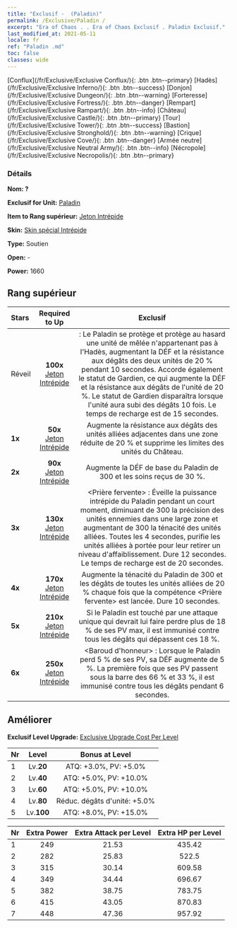 ```yaml
---
title: "Exclusif -  (Paladin)"
permalink: /Exclusive/Paladin /
excerpt: "Era of Chaos . . Era of Chaos Exclusif . Paladin Exclusif."
last_modified_at: 2021-05-11
locale: fr
ref: "Paladin .md"
toc: false
classes: wide
---
```

 [Conflux](/fr/Exclusive/Exclusive Conflux/){: .btn .btn--primary} [Hadès](/fr/Exclusive/Exclusive Inferno/){: .btn .btn--success} [Donjon](/fr/Exclusive/Exclusive Dungeon/){: .btn .btn--warning} [Forteresse](/fr/Exclusive/Exclusive Fortress/){: .btn .btn--danger} [Rempart](/fr/Exclusive/Exclusive Rampart/){: .btn .btn--info} [Château](/fr/Exclusive/Exclusive Castle/){: .btn .btn--primary} [Tour](/fr/Exclusive/Exclusive Tower/){: .btn .btn--success} [Bastion](/fr/Exclusive/Exclusive Stronghold/){: .btn .btn--warning} [Crique](/fr/Exclusive/Exclusive Cove/){: .btn .btn--danger} [Armée neutre](/fr/Exclusive/Exclusive Neutral Army/){: .btn .btn--info} [Nécropole](/fr/Exclusive/Exclusive Necropolis/){: .btn .btn--primary} 

### Détails
 **Nom: ?** 

 **Exclusif for Unit:** [Paladin](/fr/units/Paladin/) 

 **Item to Rang supérieur:** [Jeton Intrépide](/ItemsFR/con_974/)

 **Skin:** [Skin spécial Intrépide](/ItemsFR/con_642/)

 **Type:** Soutien

 **Open:** -

 **Power:** 1660

## Rang supérieur

  |     Stars    |  Required to Up | Exclusif |
  |:-------------|:---------------:|:---------------:|
  |  Réveil  | **100x** [Jeton Intrépide](/ItemsFR/con_974/) | <Garde immuable> : Le Paladin se protège et protège au hasard une unité de mêlée n'appartenant pas à l'Hadès, augmentant la DÉF et la résistance aux dégâts des deux unités de 20 % pendant 10 secondes. Accorde également le statut de Gardien, ce qui augmente la DÉF et la résistance aux dégâts de l'unité de 20 %. Le statut de Gardien disparaîtra lorsque l'unité aura subi des dégâts 10 fois. Le temps de recharge est de 15 secondes. |
  | **1x** <i class="fas fa-star"/> | **50x** [Jeton Intrépide](/ItemsFR/con_974/) | Augmente la résistance aux dégâts des unités alliées adjacentes dans une zone réduite de 20 % et supprime les limites des unités du Château. |
  | **2x** <i class="fas fa-star"/> | **90x** [Jeton Intrépide](/ItemsFR/con_974/) | Augmente la DÉF de base du Paladin de 300 et les soins reçus de 30 %. |
  | **3x** <i class="fas fa-star"/> | **130x** [Jeton Intrépide](/ItemsFR/con_974/) | <Prière fervente> : Éveille la puissance intrépide du Paladin pendant un court moment, diminuant de 300 la précision des unités ennemies dans une large zone et augmentant de 300 la ténacité des unités alliées. Toutes les 4 secondes, purifie les unités alliées à portée pour leur retirer un niveau d'affaiblissement. Dure 12 secondes. Le temps de recharge est de 20 secondes. |
  | **4x** <i class="fas fa-star"/> | **170x** [Jeton Intrépide](/ItemsFR/con_974/) | Augmente la ténacité du Paladin de 300 et les dégâts de toutes les unités alliées de 20 % chaque fois que la compétence <Prière fervente> est lancée. Dure 10 secondes. |
  | **5x** <i class="fas fa-star"/> | **210x** [Jeton Intrépide](/ItemsFR/con_974/) | Si le Paladin est touché par une attaque unique qui devrait lui faire perdre plus de 18 % de ses PV max, il est immunisé contre tous les dégâts qui dépassent ces 18 %. |
  | **6x** <i class="fas fa-star"/> | **250x** [Jeton Intrépide](/ItemsFR/con_974/) | <Baroud d'honneur> : Lorsque le Paladin perd 5 % de ses PV, sa DÉF augmente de 5 %. La première fois que ses PV passent sous la barre des 66 % et 33 %, il est immunisé contre tous les dégâts pendant 6 secondes. |


## Améliorer
 **Exclusif Level Upgrade:** [Exclusive Upgrade Cost Per Level](/Exclusive/ExclusiveUpgradeCostPerLevel/)

  |  Nr  |   Level  | Bonus at Level |
  |:-----|:--------:|:--------------:|
  | 1 | Lv.**20** | ATQ: +3.0%, PV: +5.0% |
  | 2 | Lv.**40** | ATQ: +5.0%, PV: +10.0% |
  | 3 | Lv.**60** | ATQ: +5.0%, PV: +10.0% |
  | 4 | Lv.**80** | Réduc. dégâts d'unité: +5.0% |
  | 5 | Lv.**100** | ATQ: +8.0%, PV: +15.0% |


  |  Nr  |  Extra Power | Extra Attack per Level | Extra HP per Level |
  |:-----|:--------:|:--------:|:--------:|
  | 1 | 249 | 21.53 | 435.42 |
  | 2 | 282 | 25.83 | 522.5 |
  | 3 | 315 | 30.14 | 609.58 |
  | 4 | 349 | 34.44 | 696.67 |
  | 5 | 382 | 38.75 | 783.75 |
  | 6 | 415 | 43.05 | 870.83 |
  | 7 | 448 | 47.36 | 957.92 |


